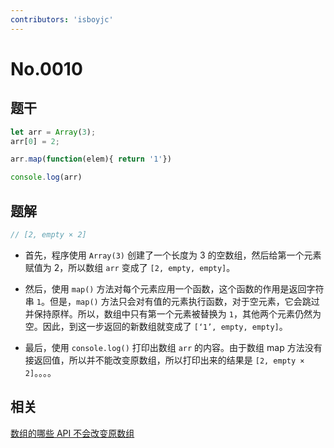```yaml
---
contributors: 'isboyjc'
---
```


# No.0010


## 题干

```js
let arr = Array(3);
arr[0] = 2;

arr.map(function(elem){ return '1'})

console.log(arr)
```



## 题解

<!-- ::: details 点我查看题解 -->

```js
// [2, empty × 2]
```

- 首先，程序使用 `Array(3)` 创建了一个长度为 3 的空数组，然后给第一个元素赋值为 2，所以数组 `arr` 变成了 `[2, empty, empty]`。

- 然后，使用 `map()` 方法对每个元素应用一个函数，这个函数的作用是返回字符串 `1`。但是，`map()` 方法只会对有值的元素执行函数，对于空元素，它会跳过并保持原样。所以，数组中只有第一个元素被替换为 `1`，其他两个元素仍然为空。因此，到这一步返回的新数组就变成了 `[‘1’, empty, empty]`。

- 最后，使用 `console.log()` 打印出数组 `arr` 的内容。由于数组 map 方法没有接返回值，所以并不能改变原数组，所以打印出来的结果是 `[2, empty × 2]`。。。。

<!-- ::: -->

## 相关

[数组的哪些 API 不会改变原数组](../core/040array/040028_no_update_originalarray.md)